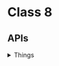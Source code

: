 # Class 8

## APIs



<details markdown="block"><summary>Things</summary>



### 2. What does REST stand for?

Answer Representational state transfer

### 3. REST APIs are designed around a ____.

Collection of resources

### 4. What is an identifier of a resource? Give an example.

A unuique string of characters that uniquely identify a resource. Api/items/itemid 

### 5. What are the most common HTTP verbs?

Get, POST, PUT, PATCH, and DELETE

### 6. What should the URIs be based on?

Nouns--the resource--and not verbs--the operations on the resource.

### 7. Give an example of a good URI.

site.com/api/items

### 8. What does it mean to have a ‘chatty’ web API? Is this a good or a bad thing?

It requires a large number of requests to perform a single operation, its inefficient and bad.

### 9. What status code does a successful GET request return?

200 OK

### 10. What status code does an unsuccessful GET request return?

404 not found

### 11. What status code does a successful POST request return?

201 created

### 12. What status code does a successful DELETE request return?

204 no content

</details>